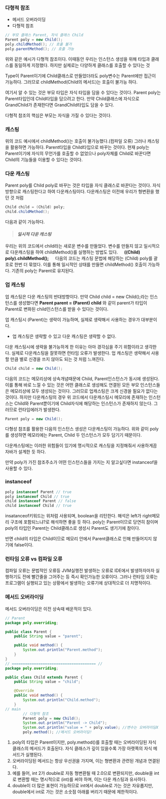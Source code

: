 ### 다형적 참조
- 메서드 오버라이딩
- 다형적 참조
```java
// 부모 클래스 Parent, 자식 클래스 Child
Parent poly = new Child();
poly.childMethod(); // 호출 불가
poly.parentMethod(); // 호출 가능
```
위와 같은 예시가 다형적 참조이다. 이때동안 우리는 인스턴스 생성을 위해 타입과 클래스를 동일하게 지정했다. 하지만 실제로는 다양하게 클래스를 호출할 수 있다는 것

Type이 Parent이기에 Child클래스로 만들었더라도 poly변수는 Parent에만 접근이 가능하다. 그러므로 childMethod(Child의 메서드)는 호출이 불가능 하다.

여기서 알 수 있는 것은 부모 타입은 자식 타입을 담을 수 있다는 것이다. Parent poly는 Parent타입인데 Child타입을 담으려고 한다. 만약 Child클래스에 자식으로 GrandChild가 존재한다면 GrandChild타입도 담을 수 있다.

다형적 참조의 핵심은 부모는 자식을 가질 수 있다는 것이다.
### 캐스팅
위의 코드 예시에서 childMethod()는 호출이 불가능했다.(컴파일 오류) 그러나 캐스팅을 활용하면 가능하다. Parent타입을 Child타입으로 바꾸는 것이다. 현재 poly는 Parent이기에 자식의 무언가를 호출할 수 없었으나 poly자체를 Child로 바꾼다면 Child의 기능들을 이용할 수 있다는 것이다.

### 다운 캐스팅
Parent poly를 Child poly로 바꾸는 것은 타입을 자식 클래스로 바꾼다는 것이다. 자식 방향으로 캐스팅한다고 하여 다운캐스팅이다. 다운캐스팅은 이전에 우리가 형변환을 했던 것 처럼
```java
Child child = (Child) poly;
child.childMethod();
```
다음과 같이 가능하다.

> #### **_일시적 다운 캐스팅_**
우리는 위의 코드에서 child라는 새로운 변수를 만들었다. 변수를 만들지 않고 일시적으로 다운캐스팅을 하여 childMethod()를 실행하는 방법도 있다.
ㅤ
**((Child) poly).childMethod();**
ㅤ
다음의 코드는 캐스팅 문법에 해당하는 (Child) poly를 괄호로 한번 더 묶었다. 이를 통해 일시적인 상태를 만들면 childMethod() 호출이 가능하다. 기존의 poly는 Parent로 유지된다.

### 업 캐스팅
업 캐스팅은 다운 캐스팅의 반대방향이다. 만약 Child child = new Child();라는 인스턴스를 생성했다면
**Parent parent = (Parent) child**
와 같이 parent가 타입이 Parent로 변화된 child인스턴스를 받을 수 있다는 것이다.

업 캐스팅시 (Parent)는 생략이 가능하며, 실제로 생략해서 사용하는 경우가 대부분이다.

- 업 캐스팅은 생략할 수 있고 다운 캐스팅은 생략할 수 없다.

다운 캐스팅시에 생략을 불가능하게 한 이유는 아마 경각심을 주기 위함이라고 생각한다. 실제로 다운캐스팅을 잘못하면 런타임 오류가 발생한다. 업 캐스팅은 생략해서 사용할 만큼 별로 신경을 쓰지 않아도 되는 것 처럼 느껴진다.

```java
Child child = new Child();
```
다음의 코드는 메모리상에 상속개념때문에 Child, Parent인스턴스가 동시에 생성된다. 이를 통해 바로 느낄 수 있는 것은 어떤 클래스로 생성해도 연결된 모든 부모 인스턴스들은 메모리상에 모두 생성되는 것이다. 그러므로 업캐스팅은 크게 신경쓸 필요가 없다는 것이다. 하지만 다운캐스팅의 경우 위 코드에서 다운캐스팅시 메모리에 존재하는 인스턴스는 Child와 Parent뿐이기에 Child자식에 해당하는 인스턴스가 존재하지 않는다. 그러므로 런타임에러가 발생한다.

```java
Parent poly = new Child();
```
다형성 참조를 활용한 다음의 인스턴스 생성은 다운캐스팅이 가능하다. 위와 같이 poly를 생성하면 메모리에는 Parent, Child 두 인스턴스가 모두 담기기 때문이다.

다운캐스팅에는 이러한 위험들이 있기에 명시적으로 캐스팅을 지정해줘서 사용하게끔 자바가 설계한 듯 하다.

만약 poly가 가진 참조주소가 어떤 인스턴스들을 가지는 지 알고싶다면 instanceof을 사용할 수 있다.

### instanceof
```java
poly instanceof Parent // true
poly instanceof Child // true
child instanceof Parent // false
child instanceof Child // true
```
insatanceof키워드는 위처럼 사용되며, boolean을 리턴한다. 해석은 left가 right메모리 구조에 포함되느냐?로 해석하면 좋을 듯 하다. poly는 Parent이므로 당연히 참이며 poly의 타입인 Parent는 Child클래스로 생성시 Parent도 생기기에 참이다.

반면 child의 타입은 Child이므로 메모리 안에서 Parent클래스로 인해 만들어지지 않기에 false이다.

### 런타임 오류 vs 컴파일 오류
컴파일 오류는 문법적인 오류등 JVM실행전 발생하는 오류로 IDE에서 발생하자마자 실행하기도 전에 빨간줄을 그어주는 등 즉시 확인가능한 오류이다. 그러나 런타임 오류는 프로그램이 실행되고 있는 상황에서 발생하는 오류기에 상대적으로 더 치명적이다.

### 메서드 오버라이딩
메서드 오버라이딩은 이전 상속때 배운적이 있다.

```java
// Parent
package poly.overriding;

public class Parent {
    public String value = "parent";

    public void method() {
        System.out.println("Parent.method");
    }
}
// ====================================== //
package poly.overriding;

public class Child extends Parent {
    public String value = "child";

    @Override
    public void method() {
        System.out.println("Child.method");
    }
// main
        // 다형적 참조
        Parent poly = new Child();
        System.out.println("Parent -> Child");
        System.out.println("value = " + poly.value); //변수는 오버라이딩X
        poly.method(); //메서드 오버라이딩!
```
1.	poly의 타입은 Parent이지만, poly.method()를 호출할 때는 오버라이딩된 자식 클래스의 메서드가 호출된다. 자식 클래스가 깊이 있을수록 가장 아랫쪽의 자식 메서드가 실행된다.
2.	오버라이딩된 메서드는 항상 우선권을 가지며, 이는 형변환과 관련된 개념과 연결된다.
3.	예를 들어, int 2가 double로 자동 형변환될 때 2.0으로 변환되지만, double을 int로 변환할 때는 명시적으로 (int)를 써야 하며, 이는 다운 캐스팅과 유사하다.
4.	double이 더 많은 표현이 가능하므로 int에서 double로 가는 것은 자유롭지만, double에서 int로 가는 것은 소숫점 아래를 버리기 때문에 제한적이다.

